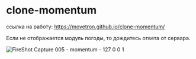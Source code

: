 # clone-momentum

ссылка на работу: https://movetron.github.io/clone-momentum/

Если не отображается модуль погоды, то дождитесь ответа от сервара.

![FireShot Capture 005 - momentum - 127 0 0 1](https://github.com/user-attachments/assets/43d09062-7074-4658-a182-17b21a21f8e0)
